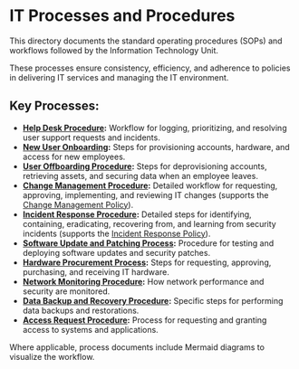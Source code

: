 # IT Processes and Procedures

This directory documents the standard operating procedures (SOPs) and workflows followed by the Information Technology Unit.

These processes ensure consistency, efficiency, and adherence to policies in delivering IT services and managing the IT environment.

## Key Processes:

*   **[Help Desk Procedure](HelpDeskProcedure.md):** Workflow for logging, prioritizing, and resolving user support requests and incidents.
*   **[New User Onboarding](NewUserOnboarding.md):** Steps for provisioning accounts, hardware, and access for new employees.
*   **[User Offboarding Procedure](UserOffboardingProcedure.md):** Steps for deprovisioning accounts, retrieving assets, and securing data when an employee leaves.
*   **[Change Management Procedure](ChangeManagementProcedure.md):** Detailed workflow for requesting, approving, implementing, and reviewing IT changes (supports the [Change Management Policy](../Policies/ChangeManagementPolicy.md)).
*   **[Incident Response Procedure](IncidentResponseProcedure.md):** Detailed steps for identifying, containing, eradicating, recovering from, and learning from security incidents (supports the [Incident Response Policy](../Policies/IncidentResponsePolicy.md)).
*   **[Software Update and Patching Process](SoftwareUpdateProcess.md):** Procedure for testing and deploying software updates and security patches.
*   **[Hardware Procurement Process](HardwareProcurement.md):** Steps for requesting, approving, purchasing, and receiving IT hardware.
*   **[Network Monitoring Procedure](NetworkMonitoringProcedure.md):** How network performance and security are monitored.
*   **[Data Backup and Recovery Procedure](DataBackupRecoveryProcedure.md):** Specific steps for performing data backups and restorations.
*   **[Access Request Procedure](AccessRequestProcedure.md):** Process for requesting and granting access to systems and applications.

Where applicable, process documents include Mermaid diagrams to visualize the workflow. 
